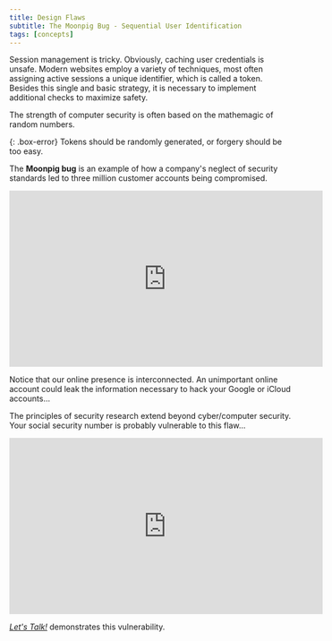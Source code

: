 ```yaml
---
title: Design Flaws
subtitle: The Moonpig Bug - Sequential User Identification
tags: [concepts]
---
```


Session management is tricky. Obviously, caching user credentials is unsafe. Modern websites employ a variety of techniques, most often assigning active sessions a unique identifier, which is called a token. Besides this single and basic strategy, it is necessary to implement additional checks to maximize safety. 

The strength of computer security is often based on the mathemagic of random numbers.

{: .box-error}
Tokens should be randomly generated, or forgery should be too easy.

The **Moonpig bug** is an example of how a company's neglect of security standards led to three million customer accounts being compromised.

<center>
<iframe width="560" height="315" src="https://www.youtube-nocookie.com/embed/CgJudU_jlZ8" frameborder="0" allow="autoplay; encrypted-media" allowfullscreen></iframe>
</center>

Notice that our online presence is interconnected. An unimportant online account could leak the information necessary to hack your Google or iCloud accounts...

The principles of security research extend beyond cyber/computer security. Your social security number is probably vulnerable to this flaw...

<center>
<iframe width="560" height="315" src="https://www.youtube-nocookie.com/embed/Erp8IAUouus?start=209" frameborder="0" allow="autoplay; encrypted-media" allowfullscreen></iframe>
</center>

[*Let's Talk!*](https://github.com/twlinux/lets-talk/blob/da9865342e7c0b88126ab870a817a2bba1aeefaf/server/server.js#L53-L75) demonstrates this vulnerability.
